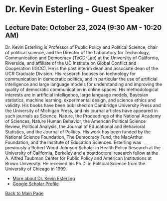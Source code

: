 # Dr. Kevin Esterling - Guest Speaker

## Lecture Date: October 23, 2024 (9:30 AM - 10:20 AM)

Dr. Kevin Esterling is Professor of Public Policy and Political Science, chair of political science, and the Director of the Laboratory for Technology, Communication and Democracy (TeCD-Lab) at the University of California, Riverside, and affiliate of the UC Institute on Global Conflict and Cooperation (IGCC).  He is the past interim dean and associate dean of the UCR Graduate Division. His research focuses on technology for communication in democratic politics, and in particular the use of artificial intelligence and large language models for understanding and improving the quality of democratic communication in online spaces. His methodological interests are in artificial intelligence, large language models, Bayesian statistics, machine learning, experimental design, and science ethics and validity. His books have been published on Cambridge University Press and the University of Michigan Press, and his journal articles have appeared in such journals as Science, Nature, the Proceedings of the National Academy of Sciences, Nature Human Behavior, the American Political Science Review, Political Analysis, the Journal of Educational and Behavioral Statistics, and the Journal of Politics. His work has been funded by the National Science Foundation, The Democracy Fund, the MacArthur Foundation, and the Institute of Education Sciences. Esterling was previously a Robert Wood Johnson Scholar in Health Policy Research at the University of California, Berkeley and a postdoctoral research fellow at the A. Alfred Taubman Center for Public Policy and American Institutions at Brown University. He received his Ph.D. in Political Science from the University of Chicago in 1999.


- [More about Dr. Kevin Esterling](https://profiles.ucr.edu/app/home/profile/kevine)
- [Google Scholar Profile](https://scholar.google.com/citations?user=Nlu4jagAAAAJ&hl=en)

[Back to Main Page](../README.md)
